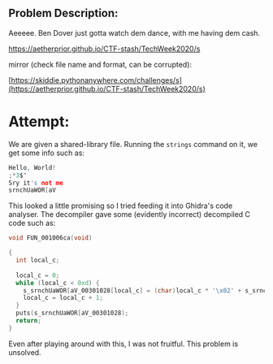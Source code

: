 ## Problem Description:

Aeeeee. Ben Dover just gotta watch dem dance, with me having dem cash.

https://aetherprior.github.io/CTF-stash/TechWeek2020/s

mirror (check file name and format, can be corrupted):

[https://skiddie.pythonanywhere.com/challenges/s](https://aetherprior.github.io/CTF-stash/TechWeek2020/s)

# Attempt:

We are given a shared-library file. 
Running the `strings` command on it, we get some info such as:

```C
Hello, World!
;*3$"
Sry it's not me
srnchUaWOR[aV
```

This looked a little promising so I tried feeding it into Ghidra's code analyser. 
The decompiler gave some (evidently incorrect) decompiled C code such as:

```C
void FUN_001006ca(void)

{
  int local_c;
  
  local_c = 0;
  while (local_c < 0xd) {
    s_srnchUaWOR[aV_00301028[local_c] = (char)local_c * '\x02' + s_srnchUaWOR[aV_00301028[local_c];
    local_c = local_c + 1;
  }
  puts(s_srnchUaWOR[aV_00301028);
  return;
}
```

Even after playing around with this, I was not fruitful. This problem is unsolved.